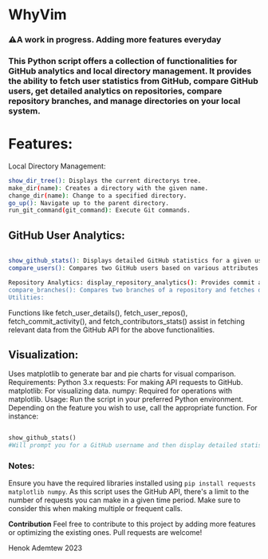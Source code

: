 <p align="center">
<h1>WhyVim</h1>
<h3>⚠️A work in progress. Adding more features everyday<h3>
</p>


This Python script offers a collection of functionalities for GitHub analytics and local directory management. It provides the ability to fetch user statistics from GitHub, compare GitHub users, get detailed analytics on repositories, compare repository branches, and manage directories on your local system.



# Features:
Local Directory Management:
```bash
show_dir_tree(): Displays the current directorys tree.
make_dir(name): Creates a directory with the given name.
change_dir(name): Change to a specified directory.
go_up(): Navigate up to the parent directory.
run_git_command(git_command): Execute Git commands.
```
## GitHub User Analytics:
```bash

show_github_stats(): Displays detailed GitHub statistics for a given username. This includes repositories, stars, top languages, and contact information.
compare_users(): Compares two GitHub users based on various attributes like followers, following, public repos, total stars, and their top languages.

Repository Analytics: display_repository_analytics(): Provides commit activity and contributor stats for a given user's repository.
compare_branches(): Compares two branches of a repository and fetches detailed analytics.
Utilities:
```

Functions like fetch_user_details(), fetch_user_repos(), fetch_commit_activity(), and fetch_contributors_stats() assist in fetching relevant data from the GitHub API for the above functionalities.

## Visualization:
Uses matplotlib to generate bar and pie charts for visual comparison.
Requirements:
Python 3.x
requests: For making API requests to GitHub.
matplotlib: For visualizing data.
numpy: Required for operations with matplotlib.
Usage:
Run the script in your preferred Python environment. Depending on the feature you wish to use, call the appropriate function. For instance:

```python

show_github_stats()
#Will prompt you for a GitHub username and then display detailed statistics about the user.
```
### Notes:
Ensure you have the required libraries installed using ```pip install requests matplotlib numpy```.
As this script uses the GitHub API, there's a limit to the number of requests you can make in a given time period. Make sure to consider this when making multiple or frequent calls.


**Contribution**
Feel free to contribute to this project by adding more features or optimizing the existing ones. Pull requests are welcome!

Henok Ademtew 2023